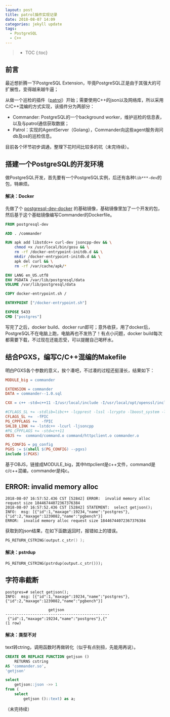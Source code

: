 ```yaml
---
layout: post
title: patrol插件实现记录
date: 2018-08-07 14:09
categories: jekyll update
tags:
  - PostgreSQL
  - C++
---
```


> * TOC
> {:toc}

## 前言

最近想折腾一下PostgreSQL Extension，毕竟PostgreSQL正是由于其强大的可扩展性，变得越来越牛逼；

从做一个巡检的插件（[patrol](https://github.com/yummyliu/patrol)）开始；需要使用C++的json以及网络库，所以采用C/C++混编的方式实现，该插件分为两部分：

+ Commander: PostgreSQL的一个background worker，维护巡检的信息表，以及与patrol通信获取数据；
+ Patrol：实现的AgentServer（Golang），Commander向这些agent服务询问db及os的巡检信息。

目前各个环节初步调通，整理下花时间比较多的坑（未完待续）。

## 搭建一个PostgreSQL的开发环境

做PostgreSQL开发，首先要有一个PostgreSQL实例，后还有各种`lib***-dev`的包，特麻烦。

#### 解决：Docker

先做了个 [postgresql-dev-docker](https://github.com/yummyliu/postgresql-dev) 的基础镜像，基础镜像里加了一个开发的包，然后基于这个基础镜像编写Commander的Dockerfile。

```dockerfile
FROM postgresql-dev

ADD . /commander

RUN apk add libstdc++ curl-dev jsoncpp-dev && \
	chmod +x /usr/local/bin/gosu && \
    rm -rf /docker-entrypoint-initdb.d && \
    mkdir /docker-entrypoint-initdb.d && \
    apk del curl && \
    rm -rf /var/cache/apk/*

ENV LANG en_US.utf8
ENV PGDATA /var/lib/postgresql/data
VOLUME /var/lib/postgresql/data

COPY docker-entrypoint.sh /

ENTRYPOINT ["/docker-entrypoint.sh"]

EXPOSE 5433
CMD ["postgres"]
```

写完了之后，docker build、docker run即可；意外收获，用了docker后，PostgreSQL不在电脑上跑，电脑再也不发热了！有点小问题，docker build每次都需要下载，不过现在还能忍受，可以提醒自己喝杯水。

## 结合PGXS，编写C/C++混编的Makefile

明白PGXS各个参数的意义，挨个凑吧，不过凑的过程还挺漫长，结果如下：

```makefile
MODULE_big = commander

EXTENSION = commander
DATA = commander--1.0.sql

CXX = c++ -std=c++11 -I/usr/local/include -I/usr/local/opt/openssl/include

#CFLAGS_SL += -stdlib=libc++ -lcpprest -lssl -lcrypto -lboost_system -lboost_thread-mt -lboost_chrono-mt
CFLAGS_SL +=  -fPIC
PG_CPPFLAGS +=  -fPIC
SHLIB_LINK += -lstdc++ -lcurl -ljsoncpp
#PG_CPPFLAGS += -std=c++11
OBJS +=  command/command.o command/httpclient.o commander.o

PG_CONFIG = pg_config
PGXS := $(shell $(PG_CONFIG) --pgxs)
include $(PGXS)
```

基于OBJS，链接成MODULE_big，其中httpclient是c++文件，command是c/c++混编，commander是纯c。

##  ERROR: invalid memory alloc

```
2018-08-07 16:57:52.436 CST [52842] ERROR:  invalid memory alloc request size 18446744072367376384
2018-08-07 16:57:52.436 CST [52842] STATEMENT:  select getjson();
INFO:  msg: [{"id":1,"maxage":19234,"name":"postgres"},{"id":2,"maxage":1239082,"name":"pgbench"}]
ERROR:  invalid memory alloc request size 18446744072367376384
```

获取到的json结果，在如下函数返回时，报错如上的错误。

```c
PG_RETURN_CSTRING(output.c_str() );
```

#### 解决：pstrdup

```
PG_RETURN_CSTRING(pstrdup(output.c_str()));
```

## 字符串截断

```
postgres=# select getjson();
INFO:  msg: [{"id":1,"maxage":19234,"name":"postgres"},{"id":2,"maxage":1239082,"name":"pgbench"}]

                   getjson
----------------------------------------------
 {"id":1,"maxage":19234,"name":"postgres"},{"
(1 row)
```

#### 解决：类型不对

text转ctring，调用函数时再做转化（似乎有点别扭，先能用再说）。

```sql
CREATE OR REPLACE FUNCTION getjson () 
    RETURNS cstring
AS 'commander.so',
'getjson'

select
    getjson::json ->> 1
from (
    select
        getjson ()::text) as a;
```



（未完待续）
